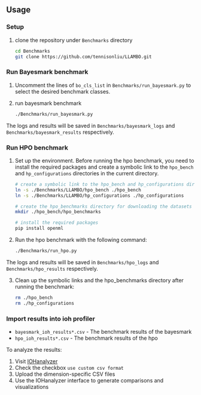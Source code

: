 

## Usage

### Setup

1. clone the repository under `Benchmarks` directory

    ```bash
    cd Benchmarks
    git clone https://github.com/tennisonliu/LLAMBO.git
    ```

### Run Bayesmark benchmark

1. Uncomment the lines of `bo_cls_list` in `Benchmarks/run_bayesmark.py` to select the desired benchmark classes. 

2. run bayesmark benchmark

    ```bash
    ./Benchmarks/run_bayesmark.py
    ```
The logs and results will be saved in `Benchmarks/bayesmark_logs` and `Benchmarks/bayesmark_results` respectively.

### Run HPO benchmark

1. Set up the environment. Before running the hpo benchmark, you need to install the required packages and create a symbolic link to the `hpo_bench` and `hp_configurations` directories in the current directory.
    
    ```bash
    # create a symbolic link to the hpo_bench and hp_configurations directories in the current directory.
    ln -s ./Benchmarks/LLAMBO/hpo_bench ./hpo_bench
    ln -s ./Benchmarks/LLAMBO/hp_configurations ./hp_configurations

    # create the hpo_benchmarks directory for downloading the datasets
    mkdir ./hpo_bench/hpo_benchmarks

    # install the required packages
    pip install openml
    ```

2. Run the hpo benchmark with the following command:
    
    ```bash
    ./Benchmarks/run_hpo.py
    ```

The logs and results will be saved in `Benchmarks/hpo_logs` and `Benchmarks/hpo_results` respectively.

3. Clean up the symbolic links and the hpo_benchmarks directory after running the benchmark:
    ```bash
    rm ./hpo_bench
    rm ./hp_configurations
    ```

### Import results into ioh profiler

- `bayesmark_ioh_results*.csv` - The benchmark results of the bayesmark
- `hpo_ioh_results*.csv` - The benchmark results of the hpo

To analyze the results:
1. Visit [IOHanalyzer](https://iohanalyzer.liacs.nl/)
2. Check the checkbox `use custom csv format`
3. Upload the dimension-specific CSV files
4. Use the IOHanalyzer interface to generate comparisons and visualizations
